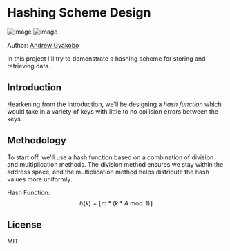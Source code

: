 # Hashing Scheme Design

![image](https://img.shields.io/badge/Python-FFD43B?style=for-the-badge&logo=python&logoColor=blue)
![image](https://img.shields.io/badge/windows%20terminal-4D4D4D?style=for-the-badge&logo=windows%20terminal&logoColor=white)

Author: [Andrew Gyakobo](https://github.com/Gyakobo)

In this project I'll try to demonstrate a hashing scheme for storing and retrieving data.   

## Introduction

Hearkening from the introduction, we'll be designing a *hash function* which would take in a variety of keys with little to no collision errors between the keys.  

## Methodology

To start off, we'll use a hash function based on a combination of division and multiplication methods. The division method ensures we stay within the address space, and the multiplication method helps distribute the hash values more uniformly.

Hash Function:
$$ h(k) = \lfloor m * (k * A \bmod 1) \rfloor $$

## License
MIT